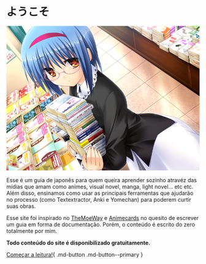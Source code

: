 # ようこそ

![mio](imagens/mio.png)

Esse é um guia de japonês para quem queira aprender sozinho atravéz das mídias que amam como animes, visual novel, manga, light novel... etc etc. Além disso, ensinamos como usar as principais ferramentas que ajudarão no processo (como Textextractor, Anki e Yomechan) para poderem curtir suas obras.

Esse site foi inspirado no [TheMoeWay](https://learnjapanese.moe/) e [Animecards](https://animecards.site/) no quesito de escrever um guia em forma de documentação. Porém, o conteúdo é escrito do zero totalmente por mim. 

**Todo conteúdo do site é disponibilizado gratuitamente.**


[Começar a leitura!](intro.md){ .md-button .md-button--primary }





